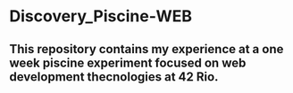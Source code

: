# Discovery_Piscine-WEB
## This repository contains my experience at a one week piscine experiment focused on web development thecnologies at 42 Rio.
